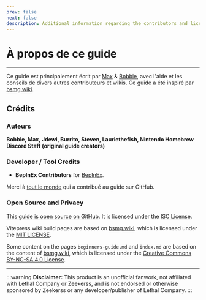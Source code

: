 ```yaml
---
prev: false
next: false
description: Additional information regarding the contributors and licensing of the Lethal Company Modding Wiki.
---
```


# À propos de ce guide

***

Ce guide est principalement écrit par [Max](https://github.com/MaxWasUnavailable) & [Bobbie](https://twitter.com/VRBobbie), avec l'aide et les conseils de divers autres contributeurs et wikis. Ce guide a été inspiré par [bsmg.wiki](https://bsmg.wiki).

## Crédits

### Auteurs

**Bobbie, Max, Jdewi, Burrito, Steven, Lauriethefish, Nintendo Homebrew Discord Staff (original guide creators)** <!-- TODO: Update with new contributors from lethal.wiki and trombone.wiki -->

### Developer / Tool Credits

- **BepInEx Contributors** for [BepInEx](https://github.com/BepInEx/BepInEx).

Merci à [tout le monde](https://github.com/LethalCompany/ModdingWiki/graphs/contributors) qui a contribué au guide sur GitHub.

### **Open Source and Privacy**

[This guide is open source on GitHub](https://github.com/LethalCompany/ModdingWiki). It is licensed under the [ISC License](https://github.com/LethalCompany/ModdingWiki/blob/master/LICENSE.md).

Vitepress wiki build pages are based on [bsmg.wiki](https://bsmg.wiki), which is licensed under the [MIT LICENSE](https://github.com/bsmg/wiki/blob/master/LICENSE).

Some content on the pages `beginners-guide.md` and `index.md` are based on the content of [bsmg.wiki](https://bsmg.wiki), which is licensed under the [Creative Commons BY-NC-SA 4.0 License](https://github.com/bsmg/wiki/blob/master/wiki/LICENSE).

***

:::warning **Disclaimer:**
This product is an unofficial fanwork, not affiliated with Lethal Company or Zeekerss, and is not endorsed or otherwise sponsored by Zeekerss or any developer/publisher of Lethal Company.
:::
